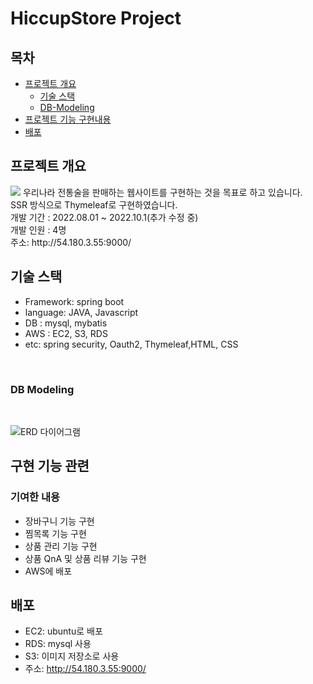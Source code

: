 # HiccupStore Project

## 목차

  * [프로젝트 개요](#프로젝트-개요)
      - [ 기술 스택](#기술-스택)
      - [ DB-Modeling](#db-modeling)
  * [프로젝트 기능 구현내용](#구현-기능-관련)
  * [배포](#배포)

## 프로젝트 개요

<img src="https://user-images.githubusercontent.com/91558193/195794514-d6f2a6c3-ab52-45f0-9842-5cdd57f8a140.png">
우리나라 전통술을 판매하는 웹사이트를 구현하는 것을 목표로 하고 있습니다.<br>
SSR 방식으로 Thymeleaf로 구현하였습니다.<br>
개발 기간 : 2022.08.01 ~ 2022.10.1(추가 수정 중)<br>
개발 인원 : 4명<br>
주소: http://54.180.3.55:9000/
<br/>

## 기술 스택
- Framework: spring boot
- language: JAVA, Javascript
- DB : mysql, mybatis
- AWS : EC2, S3, RDS
- etc: spring security, Oauth2, Thymeleaf,HTML, CSS
<br/>

### DB Modeling

<br/>

![ERD 다이어그램](https://user-images.githubusercontent.com/91558193/195801462-799b3c7a-ce69-4b80-8ea1-ef778e05aab8.png)


## 구현 기능 관련
### 기여한 내용
 - 장바구니 기능 구현
 - 찜목록 기능 구현
 - 상품 관리 기능 구현
 - 상품 QnA 및 상품 리뷰 기능 구현
 - AWS에 배포


## 배포
 - EC2: ubuntu로 배포
 - RDS: mysql 사용
 - S3: 이미지 저장소로 사용
 - 주소: http://54.180.3.55:9000/
 
